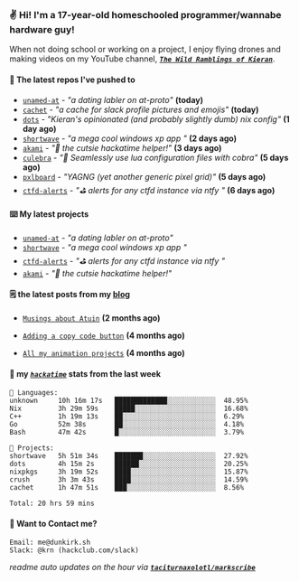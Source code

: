 ### ✌️ Hi! I'm a 17-year-old homeschooled programmer/wannabe hardware guy!

When not doing school or working on a project, I enjoy flying drones and making videos on my YouTube channel, [**_`The Wild Ramblings of Kieran`_**](https://youtube.com/@kieran.rambles).

#### 👷 The latest repos I've pushed to

- [`unamed-at`](https://github.com/taciturnaxolotl/unamed-at) - _"a dating labler on at-proto"_ **(today)**
- [`cachet`](https://github.com/taciturnaxolotl/cachet) - _"a cache for slack profile pictures and emojis"_ **(today)**
- [`dots`](https://github.com/taciturnaxolotl/dots) - _"Kieran's opinionated (and probably slightly dumb) nix config"_ **(1 day ago)**
- [`shortwave`](https://github.com/taciturnaxolotl/shortwave) - _"a mega cool windows xp app "_ **(2 days ago)**
- [`akami`](https://github.com/taciturnaxolotl/akami) - _"🌷 the cutsie hackatime helper!"_ **(3 days ago)**
- [`culebra`](https://github.com/Fuabioo/culebra) - _"🐍 Seamlessly use lua configuration files with cobra"_ **(5 days ago)**
- [`pxlboard`](https://github.com/taciturnaxolotl/pxlboard) - _"YAGNG (yet another generic pixel grid)"_ **(5 days ago)**
- [`ctfd-alerts`](https://github.com/taciturnaxolotl/ctfd-alerts) - _"⛳ alerts for any ctfd instance via ntfy "_ **(6 days ago)**

#### ⌨️ My latest projects

- [`unamed-at`](https://github.com/taciturnaxolotl/unamed-at) - _"a dating labler on at-proto"_
- [`shortwave`](https://github.com/taciturnaxolotl/shortwave) - _"a mega cool windows xp app "_
- [`ctfd-alerts`](https://github.com/taciturnaxolotl/ctfd-alerts) - _"⛳ alerts for any ctfd instance via ntfy "_
- [`akami`](https://github.com/taciturnaxolotl/akami) - _"🌷 the cutsie hackatime helper!"_

#### 🗒️ the latest posts from my [blog](https://dunkirk.sh)

- [`Musings about Atuin`](https://dunkirk.sh/blog/atuin/) **(2 months ago)**

- [`Adding a copy code button`](https://dunkirk.sh/blog/adding-a-copy-button/) **(4 months ago)**

- [`All my animation projects`](https://dunkirk.sh/blog/my-animations/) **(4 months ago)**



#### 📡 my [_`hackatime`_](https://waka.hackclub.com) stats from the last week

```text
💾 Languages:
unknown     10h 16m 17s   █████████████░░░░░░░░░░░░  48.95%
Nix         3h 29m 59s    █████░░░░░░░░░░░░░░░░░░░░  16.68%
C++         1h 19m 13s    ██░░░░░░░░░░░░░░░░░░░░░░░  6.29%
Go          52m 38s       ██░░░░░░░░░░░░░░░░░░░░░░░  4.18%
Bash        47m 42s       █░░░░░░░░░░░░░░░░░░░░░░░░  3.79%

💼 Projects:
shortwave   5h 51m 34s    ███████░░░░░░░░░░░░░░░░░░  27.92%
dots        4h 15m 2s     ██████░░░░░░░░░░░░░░░░░░░  20.25%
nixpkgs     3h 19m 52s    ████░░░░░░░░░░░░░░░░░░░░░  15.87%
crush       3h 3m 43s     ████░░░░░░░░░░░░░░░░░░░░░  14.59%
cachet      1h 47m 51s    ███░░░░░░░░░░░░░░░░░░░░░░  8.56%

Total: 20 hrs 59 mins
```

#### 📮 Want to Contact me?

```text
Email: me@dunkirk.sh
Slack: @krn (hackclub.com/slack)
```

_readme auto updates on the hour via [**`taciturnaxolotl/markscribe`**](https://github.com/taciturnaxolotl/markscribe)_
